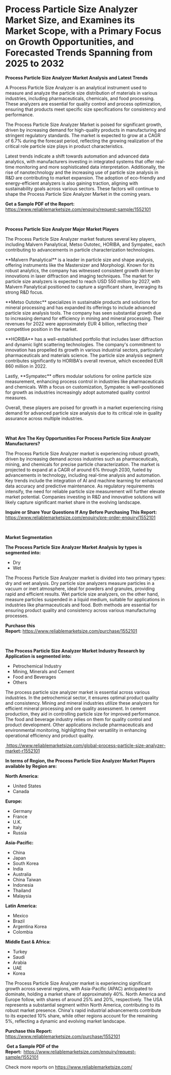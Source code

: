 <p><h1>Process Particle Size Analyzer Market Size, and Examines its Market Scope, with a Primary Focus on Growth Opportunities, and Forecasted Trends Spanning from 2025 to 2032</h1></p><p><strong>Process Particle Size Analyzer Market Analysis and Latest Trends</strong></p>
<p><p>A Process Particle Size Analyzer is an analytical instrument used to measure and analyze the particle size distribution of materials in various industries, including pharmaceuticals, chemicals, and food processing. These analyzers are essential for quality control and process optimization, ensuring that products meet specific size specifications for consistency and performance.</p><p>The Process Particle Size Analyzer Market is poised for significant growth, driven by increasing demand for high-quality products in manufacturing and stringent regulatory standards. The market is expected to grow at a CAGR of 6.7% during the forecast period, reflecting the growing realization of the critical role particle size plays in product characteristics. </p><p>Latest trends indicate a shift towards automation and advanced data analytics, with manufacturers investing in integrated systems that offer real-time monitoring and more sophisticated data interpretation. Additionally, the rise of nanotechnology and the increasing use of particle size analysis in R&D are contributing to market expansion. The adoption of eco-friendly and energy-efficient analyzers is also gaining traction, aligning with sustainability goals across various sectors. These factors will continue to shape the Process Particle Size Analyzer Market in the coming years.</p></p>
<p><strong>Get a Sample PDF of the Report:&nbsp;</strong> <a href="https://www.reliablemarketsize.com/enquiry/request-sample/1552101?utm_campaign=2265&utm_medium=2&utm_source=Github&utm_content=ia&utm_term=27022025&utm_id=process-particle-size-analyzer">https://www.reliablemarketsize.com/enquiry/request-sample/1552101</a></p>
<p>&nbsp;</p>
<p><strong>Process Particle Size Analyzer Major Market Players</strong></p>
<p><p>The Process Particle Size Analyzer market features several key players, including Malvern Panalytical, Metso Outotec, HORIBA, and Sympatec, each contributing to advancements in particle characterization technologies.</p><p>**Malvern Panalytical** is a leader in particle size and shape analysis, offering instruments like the Mastersizer and Morphologi. Known for its robust analytics, the company has witnessed consistent growth driven by innovations in laser diffraction and imaging techniques. The market for particle size analyzers is expected to reach USD 550 million by 2027, with Malvern Panalytical positioned to capture a significant share, leveraging its strong R&D focus.</p><p>**Metso Outotec** specializes in sustainable products and solutions for mineral processing and has expanded its offerings to include advanced particle size analysis tools. The company has seen substantial growth due to increasing demand for efficiency in mining and mineral processing. Their revenues for 2022 were approximately EUR 4 billion, reflecting their competitive position in the market.</p><p>**HORIBA** has a well-established portfolio that includes laser diffraction and dynamic light scattering technologies. The company's commitment to innovation has propelled its growth in various industrial sectors, particularly pharmaceuticals and materials science. The particle size analysis segment contributes significantly to HORIBA's overall revenue, which exceeded EUR 860 million in 2022.</p><p>Lastly, **Sympatec** offers modular solutions for online particle size measurement, enhancing process control in industries like pharmaceuticals and chemicals. With a focus on customization, Sympatec is well-positioned for growth as industries increasingly adopt automated quality control measures.</p><p>Overall, these players are poised for growth in a market experiencing rising demand for advanced particle size analysis due to its critical role in quality assurance across multiple industries.</p></p>
<p>&nbsp;</p>
<p><strong>What Are The Key Opportunities For Process Particle Size Analyzer Manufacturers?</strong></p>
<p><p>The Process Particle Size Analyzer market is experiencing robust growth, driven by increasing demand across industries such as pharmaceuticals, mining, and chemicals for precise particle characterization. The market is projected to expand at a CAGR of around 6% through 2030, fueled by advancements in technology, including real-time analysis and automation. Key trends include the integration of AI and machine learning for enhanced data accuracy and predictive maintenance. As regulatory requirements intensify, the need for reliable particle size measurement will further elevate market potential. Companies investing in R&D and innovative solutions will likely capture significant market share in the evolving landscape.</p></p>
<p><strong>Inquire or Share Your Questions If Any Before Purchasing This Report:</strong> <a href="https://www.reliablemarketsize.com/enquiry/pre-order-enquiry/1552101?utm_campaign=2265&utm_medium=2&utm_source=Github&utm_content=ia&utm_term=27022025&utm_id=process-particle-size-analyzer">https://www.reliablemarketsize.com/enquiry/pre-order-enquiry/1552101</a></p>
<p>&nbsp;</p>
<p><strong>Market Segmentation</strong></p>
<p><strong>The Process Particle Size Analyzer Market Analysis by types is segmented into:</strong></p>
<p><ul><li>Dry</li><li>Wet</li></ul></p>
<p><p>The Process Particle Size Analyzer market is divided into two primary types: dry and wet analysis. Dry particle size analyzers measure particles in a vacuum or inert atmosphere, ideal for powders and granules, providing rapid and efficient results. Wet particle size analyzers, on the other hand, measure particles suspended in a liquid medium, suitable for applications in industries like pharmaceuticals and food. Both methods are essential for ensuring product quality and consistency across various manufacturing processes.</p></p>
<p><strong>Purchase this Report:&nbsp;</strong><a href="https://www.reliablemarketsize.com/purchase/1552101?utm_campaign=2265&utm_medium=2&utm_source=Github&utm_content=ia&utm_term=27022025&utm_id=process-particle-size-analyzer">https://www.reliablemarketsize.com/purchase/1552101</a></p>
<p>&nbsp;</p>
<p><strong>The Process Particle Size Analyzer Market Industry Research by Application is segmented into:</strong></p>
<p><ul><li>Petrochemical Industry</li><li>Mining, Minerals and Cement</li><li>Food and Beverages</li><li>Others</li></ul></p>
<p><p>The process particle size analyzer market is essential across various industries. In the petrochemical sector, it ensures optimal product quality and consistency. Mining and mineral industries utilize these analyzers for efficient mineral processing and ore quality assessment. In cement production, they aid in controlling particle size for improved performance. The food and beverage industry relies on them for quality control and product development. Other applications include pharmaceuticals and environmental monitoring, highlighting their versatility in enhancing operational efficiency and product quality.</p></p>
<p><a href="https://www.reliablemarketsize.com/global-process-particle-size-analyzer-market-r1552101?utm_campaign=2265&utm_medium=2&utm_source=Github&utm_content=ia&utm_term=27022025&utm_id=process-particle-size-analyzer">&nbsp;https://www.reliablemarketsize.com/global-process-particle-size-analyzer-market-r1552101</a></p>
<p><strong>In terms of Region, the Process Particle Size Analyzer Market Players available by Region are:</strong></p>
<p>
    <p> <strong> North America: </strong>
        <ul>
            <li>United States</li>
            <li>Canada</li>
        </ul>
        </p> 
    <p> <strong> Europe: </strong>
        <ul>
            <li>Germany</li>
            <li>France</li>
            <li>U.K.</li>
            <li>Italy</li>
            <li>Russia</li>
        </ul>
        </p> 
    <p> <strong> Asia-Pacific: </strong>
        <ul>
            <li>China</li>
            <li>Japan</li>
            <li>South Korea</li>
            <li>India</li>
            <li>Australia</li>
            <li>China Taiwan</li>
            <li>Indonesia</li>
            <li>Thailand</li>
            <li>Malaysia</li>
        </ul>
        </p> 
    <p> <strong> Latin America: </strong>
        <ul>
            <li>Mexico</li>
            <li>Brazil</li>
            <li>Argentina Korea</li>
            <li>Colombia</li>
        </ul>
        </p> 
    <p> <strong> Middle East & Africa: </strong>
        <ul>
            <li>Turkey</li>
            <li>Saudi</li>
            <li>Arabia</li>
            <li>UAE</li>
            <li>Korea</li>
        </ul>
    </p>
    </p>
<p><p>The Process Particle Size Analyzer market is experiencing significant growth across several regions, with Asia-Pacific (APAC) anticipated to dominate, holding a market share of approximately 40%. North America and Europe follow, with shares of around 25% and 20%, respectively. The USA represents a substantial segment within North America, contributing to its robust market presence. China's rapid industrial advancements contribute to its expected 10% share, while other regions account for the remaining 5%, reflecting a dynamic and evolving market landscape.</p></p>
<p><strong>Purchase this Report: </strong><a href="https://www.reliablemarketsize.com/purchase/1552101?utm_campaign=2265&utm_medium=2&utm_source=Github&utm_content=ia&utm_term=27022025&utm_id=process-particle-size-analyzer">https://www.reliablemarketsize.com/purchase/1552101</a></p>
<p>&nbsp;<strong>Get a Sample PDF of the Report:&nbsp;&nbsp;</strong><a href="https://www.reliablemarketsize.com/enquiry/request-sample/1552101?utm_campaign=2265&utm_medium=2&utm_source=Github&utm_content=ia&utm_term=27022025&utm_id=process-particle-size-analyzer">https://www.reliablemarketsize.com/enquiry/request-sample/1552101</a></p>
<p><strong></strong></p>
<p>Check more reports on <a href="https://www.reliablemarketsize.com/?utm_campaign=2265&utm_medium=2&utm_source=Github&utm_content=ia&utm_term=27022025&utm_id=process-particle-size-analyzer">https://www.reliablemarketsize.com/</a></p>
